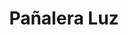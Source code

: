 ---
title: "Pañalera Luz"
url: /ciudad-autonoma-de-buenos-aires/panalera-luz/
shop: artículos para bebés
---
